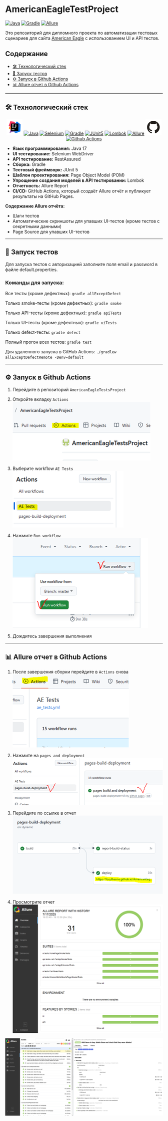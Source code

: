 # AmericanEagleTestProject

[![Java](https://img.shields.io/badge/Java-17-%23ED8B00?logo=openjdk)](https://www.java.com/)
[![Gradle](https://img.shields.io/badge/Gradle-8.1-%2302303A?logo=gradle)](https://gradle.org/)
[![Allure](https://img.shields.io/badge/Allure-Report-%23FF6A00?logo=allure)](https://allurereport.org/)

Это репозиторий для дипломного проекта по автоматизации тестовых сценариев для сайта [American Eagle](https://www.ae.com/us/en) с использованием UI и API тестов.

## Содержание
- [🛠️ Технологический стек](#-технологический-стек)
- [🚀 Запуск тестов](#-запуск-тестов)
- [⚙️ Запуск в Github Actions](#-запуск-в-github-actions)
- [📊 Allure отчет в Github Actions](#-allure-отчет-в-github-actions)

---

## 🛠️ Технологический стек
<p align="center">
  <a href="https://www.jetbrains.com/idea/" rel="nofollow"><img width="10%" title="IntelliJ IDEA" src="images/logo/Intelij_IDEA.svg" alt="Intellij_IDEA" style="max-width: 100%;"></a>
  <a href="https://www.java.com/" rel="nofollow"><img width="10%" title="Java" src="https://cdn.worldvectorlogo.com/logos/java-14.svg" alt="Java" style="max-width: 100%;"></a>
  <a href="https://www.selenium.dev/" rel="nofollow"><img width="10%" title="Selenium" src="https://cdn.worldvectorlogo.com/logos/selenium.svg" alt="Selenium" style="max-width: 100%;"></a>
  <a href="https://gradle.org/" rel="nofollow"><img width="10%" title="Gradle" src="https://cdn.worldvectorlogo.com/logos/gradle.svg" alt="Gradle"></a>
  <a href="https://junit.org/junit5/" rel="nofollow"><img width="10%" title="JUnit5" src="https://junit.org/junit5/assets/img/junit5-logo.png" alt="JUnit5" style="max-width: 100%;"></a>
  <a href="https://projectlombok.org/" rel="nofollow"><img width="10%" title="Lombok" src="https://projectlombok.org/img/lombok-256x256.png" alt="Lombok"></a>
  <a href="https://allurereport.org/" rel="nofollow"><img width="10%" title="Allure Report" src="https://avatars.githubusercontent.com/u/5879127?s=200&v=4" alt="Allure" style="max-width: 100%;"></a>
  <a href="https://github.com/" rel="nofollow"><img width="10%" title="GitHub" src="images/logo/GitHub.svg" alt="GitHub" style="max-width: 100%;"></a>
  <a href="https://github.com/features/actions" rel="nofollow"><img width="10%" title="Github Actions" src="images/logo/Github%20Actions.svg" alt="Github Actions" style="max-width: 100%;"></a>
</p>

- **Язык программирования:** Java 17
- **UI тестирование:** Selenium WebDriver
- **API тестирование:** RestAssured
- **Сборка:** Gradle
- **Тестовый фреймворк:** JUnit 5
- **Шаблон проектирования:** Page Object Model (POM)
- **Упрощение создания моделей в API тестировании:** Lombok
- **Отчетность:** Allure Report
- **CI/CD:** GitHub Actions, который создаёт Allure отчёт и публикует результаты на GitHub Pages.

**Содержание Allure отчёта:**
- Шаги тестов
- Автоматические скриншоты для упавших UI-тестов (кроме тестов с секретными данными)
- Page Source для упавших UI-тестов

---

## 🚀 Запуск тестов

Для запуска тестов с авторизацией заполните поля email и password в файле default.properties.

### Команды для запуска:

Все тесты (кроме дефектных):
`gradle allExceptDefect`

Только smoke-тесты (кроме дефектных):
`gradle smoke`

Только API-тесты (кроме дефектных):
`gradle apiTests`

Только UI-тесты (кроме дефектных):
`gradle uiTests`

Только defect-тесты:
`gradle defect`

Полный прогон всех тестов:
`gradle test`

Для удаленного запуска в GitHub Actions:
`./gradlew allExceptDefectRemote -Denv=default`

---

## ⚙️ Запуск в Github Actions
1. Перейдите в репозиторий `AmericanEagleTestsProject`  

2. Откройте вкладку `Actions`  
![Press to Actions tab](images/01_press_to_actions_tab.png)

3. Выберите workflow `AE Tests`  
![Press AE tests workflow](images/02_press_ae_tests_workflow.png)

4. Нажмите `Run workflow`  
![Press run workflow](images/03_press_run_workflow.png)

5. Дождитесь завершения выполнения

---

## 📊 Allure отчет в Github Actions
1. После завершения сборки перейдите в `Actions` снова  
![Press to Actions tab](images/04_press_to_actions_tab.png)

2. Нажмите на `pages and deployment`  
![Click on the Pages and deployment](images/05_click_on_the_pages_and_deployment.png)

3. Перейдите по ссылке в отчет  
![Click on the link](images/06_click_on_the_link.png)

4. Просмотрите отчет  
![Allure report](images/07_allure_report.png)  

![Allure report](images/08_allure_report.png)